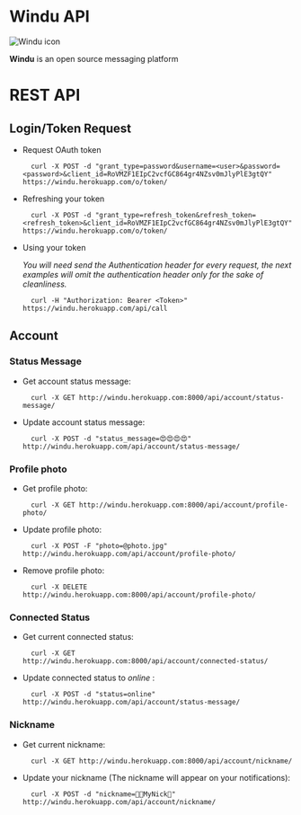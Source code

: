 # Windu API

![Windu icon](https://avatars3.githubusercontent.com/u/12955363?v=3&s=200)



**Windu** is an open source messaging platform 

REST API
========
## Login/Token Request
* Request OAuth token

		curl -X POST -d "grant_type=password&username=<user>&password=<password>&client_id=RoVMZF1EIpC2vcfGC864gr4NZsv0mJlyPlE3gtQY" https://windu.herokuapp.com/o/token/
		
* Refreshing your token

		curl -X POST -d "grant_type=refresh_token&refresh_token=<refresh_token>&client_id=RoVMZF1EIpC2vcfGC864gr4NZsv0mJlyPlE3gtQY" https://windu.herokuapp.com/o/token/

		
* Using your token

	*You will need send the Authentication header for every request, the next examples will omit the authentication header only for the sake of cleanliness.*
		
		curl -H "Authorization: Bearer <Token>" https://windu.herokuapp.com/api/call
		


## Account 

### Status Message

* Get account status message:

		curl -X GET http://windu.herokuapp.com:8000/api/account/status-message/
		
* Update account status message:

		curl -X POST -d "status_message=😍😍😍😍" http://windu.herokuapp.com/api/account/status-message/

### Profile photo

* Get profile photo:

		curl -X GET http://windu.herokuapp.com:8000/api/account/profile-photo/
		
* Update profile photo:

		curl -X POST -F "photo=@photo.jpg" http://windu.herokuapp.com/api/account/profile-photo/
		
* Remove profile photo:

		curl -X DELETE http://windu.herokuapp.com:8000/api/account/profile-photo/
		
### Connected Status

* Get current connected status:

		curl -X GET http://windu.herokuapp.com:8000/api/account/connected-status/
		
* Update connected status to *online* :

		curl -X POST -d "status=online" http://windu.herokuapp.com/api/account/status-message/
		
### Nickname

* Get current nickname:

		curl -X GET http://windu.herokuapp.com:8000/api/account/nickname/
		
* Update your nickname (The nickname will appear on your notifications):

		curl -X POST -d "nickname=🚚🚎MyNick🚒" http://windu.herokuapp.com/api/account/nickname/
		

		
		
